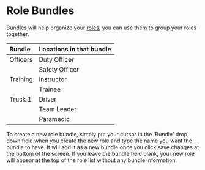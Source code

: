# Role Bundles

Bundles will help organize your [roles](../../personnel-and-training/roles/), you can use them to group your roles together.   


| **Bundle**  |  **Locations in that bundle**  |
| :--- | :--- |
|  Officers  |  Duty Officer  |
|  |  Safety Officer  |
|  Training  |  Instructor  |
|  |  Trainee  |
|  Truck 1  |  Driver  |
|  |  Team Leader  |
|  |  Paramedic  |

To create a new role bundle, simply put your cursor in the 'Bundle' drop down field when you create the new role and type the name you want the bundle to have. It will add it as a new bundle once you click save changes at the bottom of the screen. If you leave the bundle field blank, your new role will appear at the top of the role list without any bundle information. 

